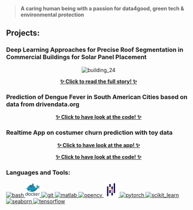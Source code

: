 > **A caring human being with a passion for data4good, green tech & environmental protection**

## Projects:

### Deep Learning Approaches for Precise Roof Segmentation in Commercial Buildings for Solar Panel Placement

<p align="center">
  <img src="https://github.com/a-schuller/a-schuller/assets/117579505/68461152-5afd-4d65-adf1-b66a4c1e0254" alt="building_24" width="600">
</p>

<p align="center">
  <a href="https://medium.com/@andreas-schuller/941e8f832b17" align="center"><b>✨ Click to read the full story! ✨</b></a>
</p>

### Prediction of Dengue Fever in South American Cities based on data from drivendata.org
<p align="center">
  <a href="https://github.com/a-schuller/Dengue-Fever-Prediction" align="center"><b>✨ Click to have look at the code! ✨</b></a>
</p>

### Realtime App on costumer churn prediction with toy data
<p align="center">
  <a href="https://a-schuller-costumer-churn-prediction-streamlit-app-full-npcymu.streamlit.app/" align="center"><b>✨ Click to have look at the app! ✨</b></a>
</p>

<p align="center">
  <a href="https://github.com/a-schuller/Costumer_Churn_Prediction" align="center"><b>✨ Click to have look at the code! ✨</b></a>
</p>

<h3 align="left">Languages and Tools:</h3>
<p align="left"> <a href="https://www.gnu.org/software/bash/" target="_blank" rel="noreferrer"> <img src="https://www.vectorlogo.zone/logos/gnu_bash/gnu_bash-icon.svg" alt="bash" width="40" height="40"/> </a> <a href="https://www.docker.com/" target="_blank" rel="noreferrer"> <img src="https://raw.githubusercontent.com/devicons/devicon/master/icons/docker/docker-original-wordmark.svg" alt="docker" width="40" height="40"/> </a> <a href="https://git-scm.com/" target="_blank" rel="noreferrer"> <img src="https://www.vectorlogo.zone/logos/git-scm/git-scm-icon.svg" alt="git" width="40" height="40"/> </a> <a href="https://www.mathworks.com/" target="_blank" rel="noreferrer"> <img src="https://upload.wikimedia.org/wikipedia/commons/2/21/Matlab_Logo.png" alt="matlab" width="40" height="40"/> </a> <a href="https://opencv.org/" target="_blank" rel="noreferrer"> <img src="https://www.vectorlogo.zone/logos/opencv/opencv-icon.svg" alt="opencv" width="40" height="40"/> </a> <a href="https://pandas.pydata.org/" target="_blank" rel="noreferrer"> <img src="https://raw.githubusercontent.com/devicons/devicon/2ae2a900d2f041da66e950e4d48052658d850630/icons/pandas/pandas-original.svg" alt="pandas" width="40" height="40"/> </a> <a href="https://pytorch.org/" target="_blank" rel="noreferrer"> <img src="https://www.vectorlogo.zone/logos/pytorch/pytorch-icon.svg" alt="pytorch" width="40" height="40"/> </a> <a href="https://scikit-learn.org/" target="_blank" rel="noreferrer"> <img src="https://upload.wikimedia.org/wikipedia/commons/0/05/Scikit_learn_logo_small.svg" alt="scikit_learn" width="40" height="40"/> </a> <a href="https://seaborn.pydata.org/" target="_blank" rel="noreferrer"> <img src="https://seaborn.pydata.org/_images/logo-mark-lightbg.svg" alt="seaborn" width="40" height="40"/> </a> <a href="https://www.tensorflow.org" target="_blank" rel="noreferrer"> <img src="https://www.vectorlogo.zone/logos/tensorflow/tensorflow-icon.svg" alt="tensorflow" width="40" height="40"/> </a> </p>




<!--
**a-schuller/a-schuller** is a ✨ _special_ ✨ repository because its `README.md` (this file) appears on your GitHub profile.

Here are some ideas to get you started:

- 🔭 I’m currently working on ...
- 🌱 I’m currently learning ...
- 👯 I’m looking to collaborate on ...
- 🤔 I’m looking for help with ...
- 💬 Ask me about ...
- 📫 How to reach me: ...
- 😄 Pronouns: ...
- ⚡ Fun fact: ...
-->
